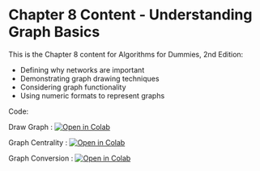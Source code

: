 # Chapter 8 Content - Understanding Graph Basics 
This is the Chapter 8 content for Algorithms for Dummies, 2nd Edition:

*	Defining why networks are important
*	Demonstrating graph drawing techniques
*	Considering graph functionality
*	Using numeric formats to represent graphs

Code:

Draw Graph : [![Open in Colab](https://colab.research.google.com/assets/colab-badge.svg)](https://colab.research.google.com/github/lmassaron/algo4d_2ed/blob/master/Chapter08/A4D2E%3B%2008%3B%20Draw%20Graph.ipynb)
                                   
Graph Centrality : [![Open in Colab](https://colab.research.google.com/assets/colab-badge.svg)](https://colab.research.google.com/github/lmassaron/algo4d_2ed/blob/master/Chapter08/A4D2E%3B%2008%3B%20Graph%20Centrality.ipynb)
                                         
Graph Conversion : [![Open in Colab](https://colab.research.google.com/assets/colab-badge.svg)](https://colab.research.google.com/github/lmassaron/algo4d_2ed/blob/master/Chapter08/A4D2E%3B%2008%3B%20Graph%20Conversion.ipynb)
